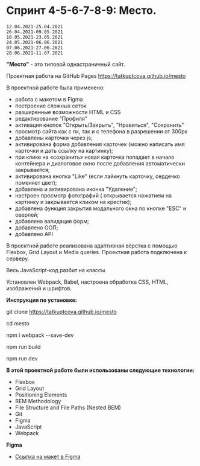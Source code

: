 #  Спринт 4-5-6-7-8-9: Место.
    12.04.2021-25.04.2021
    26.04.2021-09.05.2021 
    10.05.2021-23.05.2021
    24.05.2021-06.06.2021
    07.06.2021-27.06.2021
    28.06.2021-11.07.2021

**"Место"** - это типовой однастраничный сайт. 

Проектная работа на GitHub Pages https://tatkuptcova.github.io/mesto

В проектной работе была применено:
* работа с макетом в Figma
* построение сложных сеток
* разширенные возможности HTML и CSS
* редактирование "Профиля"
* активация кнопок "Открыть/Закрыть", "Нравиться", "Сохранить"
* просмотр сайта как с пк, так и с телефона в разрешении от 300px
* добавлены карточки через js;
* активирована форма добавления карточек (можно написать имя карточки и дать ссылку на картинку);
* при клике на «сохранить» новая карточка попадает в начало контейнера и диалоговое окно после добавления автоматически   закрывается;
* активирована кнопка "Like" (если лайкнуть карточку, сердечко поменяет цвет);
* добавлена и активирована иконка "Удаление";
* настроен просмотр фотографий ( открывается нажатием на картинку и закрывается кликом на крестик);
* добавлена функция закрытия модального окна по кнопке "ESC" и оверлей;
* добавлена валидация форм;
* добавлено ООП;
* добавлено API

В проектной работе реализована адаптивная вёрстка с помощью Flexbox, Grid Layout и Media queries.
Проектная работа подключена к серверу.

Весь JavaScript-код разбит на классы.
 
Установлен Webpack, Babel, настроена обработка CSS, HTML, изображений и шрифтов.

**Инструкция по установке:**

git clone https://tatkuptcova.github.io/mesto

cd mesto

npm i webpack --save-dev

npm run build

npm run dev

**В этой проектной работе были использованы следующие технологии:**
* Flexbox 
* Grid Layout 
* Positioning Elements 
* BEM Methodology 
* File Structure and File Paths (Nested BEM) 
* Git 
* Figma 
* JavaScript
* Webpack


**Figma**

* [Ссылка на макет в Figma](https://www.figma.com/file/2cn9N9jSkmxD84oJik7xL7/JavaScript.-Sprint-4?node-id=0%3A1)
